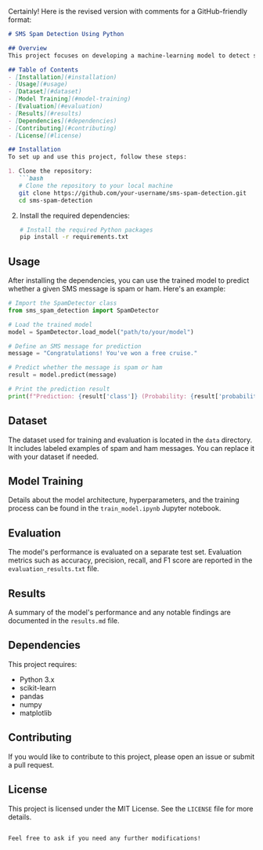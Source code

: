 Certainly! Here is the revised version with comments for a GitHub-friendly format:

```markdown
# SMS Spam Detection Using Python

## Overview
This project focuses on developing a machine-learning model to detect spam SMS messages. By training the model on a dataset with labeled examples of both spam and non-spam (ham) messages, we aim to create a reliable and accurate classifier to identify and filter spam messages.

## Table of Contents
- [Installation](#installation)
- [Usage](#usage)
- [Dataset](#dataset)
- [Model Training](#model-training)
- [Evaluation](#evaluation)
- [Results](#results)
- [Dependencies](#dependencies)
- [Contributing](#contributing)
- [License](#license)

## Installation
To set up and use this project, follow these steps:

1. Clone the repository:
   ```bash
   # Clone the repository to your local machine
   git clone https://github.com/your-username/sms-spam-detection.git
   cd sms-spam-detection
   ```

2. Install the required dependencies:
   ```bash
   # Install the required Python packages
   pip install -r requirements.txt
   ```

## Usage
After installing the dependencies, you can use the trained model to predict whether a given SMS message is spam or ham. Here's an example:

```python
# Import the SpamDetector class
from sms_spam_detection import SpamDetector

# Load the trained model
model = SpamDetector.load_model("path/to/your/model")

# Define an SMS message for prediction
message = "Congratulations! You've won a free cruise."

# Predict whether the message is spam or ham
result = model.predict(message)

# Print the prediction result
print(f"Prediction: {result['class']} (Probability: {result['probability']})")
```

## Dataset
The dataset used for training and evaluation is located in the `data` directory. It includes labeled examples of spam and ham messages. You can replace it with your dataset if needed.

## Model Training
Details about the model architecture, hyperparameters, and the training process can be found in the `train_model.ipynb` Jupyter notebook.

## Evaluation
The model's performance is evaluated on a separate test set. Evaluation metrics such as accuracy, precision, recall, and F1 score are reported in the `evaluation_results.txt` file.

## Results
A summary of the model's performance and any notable findings are documented in the `results.md` file.

## Dependencies
This project requires:
- Python 3.x
- scikit-learn
- pandas
- numpy
- matplotlib

## Contributing
If you would like to contribute to this project, please open an issue or submit a pull request.

## License
This project is licensed under the MIT License. See the `LICENSE` file for more details.
```

Feel free to ask if you need any further modifications!

